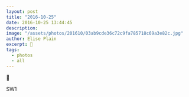 ```yaml
---
layout: post
title: "2016-10-25"
date: 2016-10-25 13:44:45
description: 
image: "/assets/photos/201610/03ab9cde36c72c9fa785718c69a3e82c.jpg"
author: Elise Plain
excerpt: 🌺
tags: 
  - photos
  - all
---
```


🌺
<p></p>
SW1